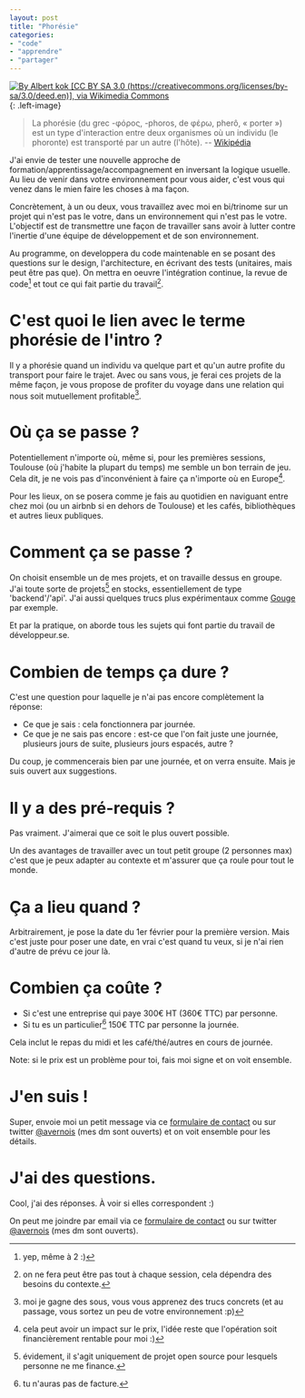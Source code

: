 ```yaml
---
layout: post
title: "Phorésie"
categories: 
- "code"
- "apprendre"
- "partager"
---
```


[![By Albert kok [CC BY SA 3.0 (https://creativecommons.org/licenses/by-sa/3.0/deed.en)], via Wikimedia Commons](https://upload.wikimedia.org/wikipedia/commons/thumb/9/93/Lemonshark.jpg/320px-Lemonshark.jpg)](https://upload.wikimedia.org/wikipedia/commons/9/93/Lemonshark.jpg){: .left-image}

> La phorésie (du grec -φόρος, -phoros, de φέρω, pherô, « porter ») est un type d'interaction entre deux organismes où un individu (le phoronte) est transporté par un autre (l'hôte). -- [Wikipédia](https://fr.wikipedia.org/wiki/Phor%C3%A9sie)

J'ai envie de tester une nouvelle approche de formation/apprentissage/accompagnement en inversant la logique usuelle. Au lieu de venir dans votre environnement pour vous aider, c'est vous qui venez dans le mien faire les choses à ma façon.



Concrètement, à un ou deux, vous travaillez avec moi en bi/trinome sur un projet qui n'est pas le votre, dans un environnement qui n'est pas le votre.
L'objectif est de transmettre une façon de travailler sans avoir à lutter contre l'inertie d'une équipe de développement et de son environnement.

Au programme, on developpera du code maintenable en se posant des questions sur le design, l'architecture, en écrivant des tests (unitaires, mais peut être pas que).
On mettra en oeuvre l'intégration continue, la revue de code[^3] et tout ce qui fait partie du travail[^4].

# C'est quoi le lien avec le terme phorésie de l'intro ?

Il y a phorésie quand un individu va quelque part et qu'un autre profite du transport pour faire le trajet.
Avec ou sans vous, je ferai ces projets de la même façon, je vous propose de profiter du voyage dans une relation qui nous soit mutuellement profitable[^5].

# Où ça se passe ?

Potentiellement n'importe où, même si, pour les premières sessions, Toulouse (où j'habite la plupart du temps) me semble un bon terrain de jeu.
Cela dit, je ne vois pas d'inconvénient à faire ça n'importe où en Europe[^2].

Pour les lieux, on se posera comme je fais au quotidien en naviguant entre chez moi (ou un airbnb si en dehors de Toulouse) et les cafés, bibliothèques et autres lieux publiques.

# Comment ça se passe ?

On choisit ensemble un de mes projets, et on travaille dessus en groupe.
J'ai toute sorte de projets[^6] en stocks, essentiellement de type 'backend'/'api'. J'ai aussi quelques trucs plus expérimentaux comme [Gouge](https://gitlab.com/avernois/gouge) par exemple.

Et par la pratique, on aborde tous les sujets qui font partie du travail de développeur.se.

# Combien de temps ça dure ?

C'est une question pour laquelle je n'ai pas encore complètement la réponse:

* Ce que je sais : cela fonctionnera par journée.
* Ce que je ne sais pas encore : est-ce que l'on fait juste une journée, plusieurs jours de suite, plusieurs jours espacés, autre ?

Du coup, je commencerais bien par une journée, et on verra ensuite. Mais je suis ouvert aux suggestions.


# Il y a des pré-requis ?

Pas vraiment. J'aimerai que ce soit le plus ouvert possible. 

Un des avantages de travailler avec un tout petit groupe (2 personnes max) c'est que je peux adapter au contexte et m'assurer que ça roule pour tout le monde.

# Ça a lieu quand ?

Arbitrairement, je pose la date du 1er février pour la première version. 
Mais c'est juste pour poser une date, en vrai c'est quand tu veux, si je n'ai rien d'autre de prévu ce jour là.

# Combien ça coûte ?

* Si c'est une entreprise qui paye 300€ HT (360€ TTC) par personne.
* Si tu es un particulier[^1] 150€ TTC par personne la journée.

Cela inclut le repas du midi et les café/thé/autres en cours de journée.

Note: si le prix est un problème pour toi, fais moi signe et on voit ensemble.

# J'en suis !

Super, envoie moi un petit message via ce [formulaire de contact](/contact/) ou sur twitter [@avernois](https://twitter.com/avernois) (mes dm sont ouverts) et on voit ensemble pour les détails.

# J'ai des questions.

Cool, j'ai des réponses. À voir si elles correspondent :)

On peut me joindre par email via ce [formulaire de contact](/contact/) ou sur twitter [@avernois](https://twitter.com/avernois) (mes dm sont ouverts).


[^1]: tu n'auras pas de facture.
[^2]: cela peut avoir un impact sur le prix, l'idée reste que l'opération soit financièrement rentable pour moi :)
[^3]: yep, même à 2 :)
[^4]: on ne fera peut être pas tout à chaque session, cela dépendra des besoins du contexte.
[^5]: moi je gagne des sous, vous vous apprenez des trucs concrets (et au passage, vous sortez un peu de votre environnement :p)
[^6]: évidement, il s'agit uniquement de projet open source pour lesquels personne ne me finance.
